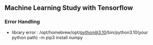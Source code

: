 ## Machine Learning Study with Tensorflow

### Error Handling

- library error : /opt/homebrew/opt/python@3.10/bin/python3.10(your python path) -m pip3 install numpy
